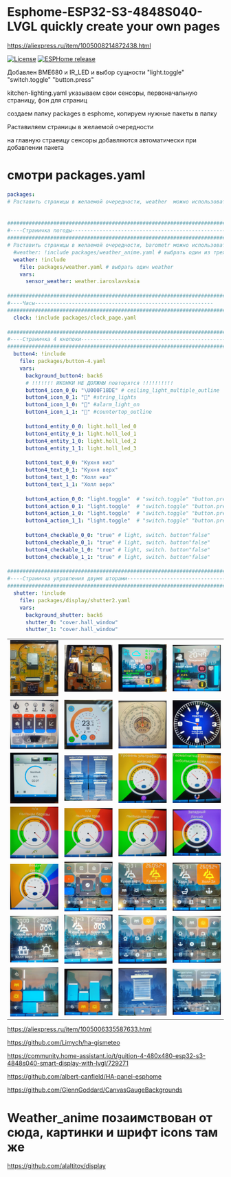 # Esphome-ESP32-S3-4848S040-LVGL  quickly create your own pages

https://aliexpress.ru/item/1005008214872438.html

[![License][license-shield]][license]
[![ESPHome release][esphome-release-shield]][esphome-release]

[license-shield]: https://img.shields.io/static/v1?label=License&message=MIT&color=orange&logo=license
[license]: https://opensource.org/licenses/MIT
[esphome-release-shield]: https://img.shields.io/static/v1?label=ESPHome&message=2025.9.0&color=green&logo=esphome
[esphome-release]: https://GitHub.com/esphome/esphome/releases/

Добавлен BME680 и IR_LED и выбор сущности "light.toggle" "switch.toggle" "button.press"

kitchen-lighting.yaml указываем свои сенсоры, первоначальную страницу, фон для страниц 

создаем папку packages в esphome, копируем нужные пакеты в папку


Раставиляем страницы в желаемой очередности 

на главную страеицу сенсоры добавляются автоматически при добавлении пакета

# смотри packages.yaml

```yaml
packages:
# Раставить страницы в желаемой очередности, weather  можно использовать 1 вариант


#############################################################################
#----Страничка погоды-----------------------------------------------------
#############################################################################
# Раставить страницы в желаемой очередности, barometr можно использовать 1 вариант
  #weather: !include packages/weather_anime.yaml # выбрать один из трех weather #jpg:3 689 528 байт без 2 603 377 байт
  weather: !include 
    file: packages/weather.yaml # выбрать один weather
    vars:
      sensor_weather: weather.iaroslavskaia

#############################################################################
#----Часы----------------------------------------------------------
#############################################################################
  clock: !include packages/clock_page.yaml
  
#############################################################################
#----Страничка 4 кнопоки-----------------------------------------------------
#############################################################################
  button4: !include
    file: packages/button-4.yaml
    vars:
      background_button4: back6
      # !!!!!!! ИКОНКИ НЕ ДОЛЖНЫ повторятся !!!!!!!!!!
      button4_icon_0_0: "\U000F18DE" # ceiling_light_multiple_outline
      button4_icon_0_1: "󱊺" #string_lights
      button4_icon_1_0: "󰯪" #alarm_light_on
      button4_icon_1_1: "󱠝" #countertop_outline

      button4_entity_0_0: light.holl_led_0
      button4_entity_0_1: light.holl_led_1
      button4_entity_1_0: light.holl_led_2
      button4_entity_1_1: light.holl_led_3

      button4_text_0_0: "Кухня низ"
      button4_text_0_1: "Кухня верх"
      button4_text_1_0: "Холл низ"
      button4_text_1_1: "Холл верх"

      button4_action_0_0: "light.toggle"  # "switch.toggle" "button.press"
      button4_action_0_1: "light.toggle"  # "switch.toggle" "button.press"
      button4_action_1_0: "light.toggle"  # "switch.toggle" "button.press"
      button4_action_1_1: "light.toggle"  # "switch.toggle" "button.press"
        
      button4_checkable_0_0: "true" # light, switch. button"false"
      button4_checkable_0_1: "true" # light, switch. button"false"
      button4_checkable_1_0: "true" # light, switch. button"false"
      button4_checkable_1_1: "true" # light, switch. button"false"

#############################################################################
#----Страничка управления двумя шторами-----------------------------------------------------
#############################################################################
  shutter: !include
    file: packages/display/shutter2.yaml
    vars:
      background_shutter: back6
      shutter_0: "cover.hall_window"
      shutter_1: "cover.hall_window"
```

|                                               |                                                 |                                                   |                                                 | 
|-----------------------------------------------|-------------------------------------------------|---------------------------------------------------|-------------------------------------------------|
|  ![1](./img/bme680.jpg) | ![2](./img/board.jpg) | ![3](https://github.com/ananyevgv/Esphome-ESP32-S3-4848S040-LVGL/blob/main/img/weather.jpg) | ![4](https://github.com/ananyevgv/Esphome-ESP32-S3-4848S040-LVGL/blob/main/img/weather_anime.jpg) | 
|  ![1](https://github.com/ananyevgv/Esphome-ESP32-S3-4848S040-LVGL/blob/main/img/boiler.jpg) | ![2](https://github.com/ananyevgv/Esphome-ESP32-S3-4848S040-LVGL/blob/main/img/termostat.jpg) |  ![3](https://github.com/ananyevgv/Esphome-ESP32-S3-4848S040-LVGL/blob/main/img/bar.jpg) | ![4](https://github.com/ananyevgv/Esphome-ESP32-S3-4848S040-LVGL/blob/main/img/clock.jpg) | 
| ![1](https://github.com/ananyevgv/Esphome-ESP32-S3-4848S040-LVGL/blob/main/img/dishwasher.jpg) | ![2](https://github.com/ananyevgv/Esphome-ESP32-S3-4848S040-LVGL/blob/main/img/shutter4.jpg) | ![3](https://github.com/ananyevgv/Esphome-ESP32-S3-4848S040-LVGL/blob/main/img/uv2.jpg) | ![4](https://github.com/ananyevgv/Esphome-ESP32-S3-4848S040-LVGL/blob/main/img/geomag2.jpg) | 
|  ![1](https://github.com/ananyevgv/Esphome-ESP32-S3-4848S040-LVGL/blob/main/img/birch.jpg) | ![2](https://github.com/ananyevgv/Esphome-ESP32-S3-4848S040-LVGL/blob/main/img/grass.jpg) | ![3](https://github.com/ananyevgv/Esphome-ESP32-S3-4848S040-LVGL/blob/main/img/ragweed.jpg) | ![4](https://github.com/ananyevgv/Esphome-ESP32-S3-4848S040-LVGL/blob/main/img/wind.jpg) | 
|  ![1](https://github.com/ananyevgv/Esphome-ESP32-S3-4848S040-LVGL/blob/main/img/humm2.jpg) | ![2](https://github.com/ananyevgv/Esphome-ESP32-S3-4848S040-LVGL/blob/main/img/lg.jpg) | ![3](https://github.com/ananyevgv/Esphome-ESP32-S3-4848S040-LVGL/blob/main/img/kith.jpg) | ![4](https://github.com/ananyevgv/Esphome-ESP32-S3-4848S040-LVGL/blob/main/img/holl.jpg) | 
|  ![1](https://github.com/ananyevgv/Esphome-ESP32-S3-4848S040-LVGL/blob/main/img/but4.jpg) | ![2](https://github.com/ananyevgv/Esphome-ESP32-S3-4848S040-LVGL/blob/main/img/but6.jpg) | ![3](https://github.com/ananyevgv/Esphome-ESP32-S3-4848S040-LVGL/blob/main/img/but12.jpg) | ![4](https://github.com/ananyevgv/Esphome-ESP32-S3-4848S040-LVGL/blob/main/img/but16.jpg) | 
|  ![1](https://github.com/ananyevgv/Esphome-ESP32-S3-4848S040-LVGL/blob/main/img/sl-4g.jpg) | ![2](https://github.com/ananyevgv/Esphome-ESP32-S3-4848S040-LVGL/blob/main/img/sl-4v.jpg) | ![3](https://github.com/ananyevgv/Esphome-ESP32-S3-4848S040-LVGL/blob/main/img/shutter.jpg)| ![4](https://github.com/ananyevgv/Esphome-ESP32-S3-4848S040-LVGL/blob/main/img/shutter2.jpg) |


https://aliexpress.ru/item/1005006335587633.html

https://github.com/Limych/ha-gismeteo

https://community.home-assistant.io/t/guition-4-480x480-esp32-s3-4848s040-smart-display-with-lvgl/729271

https://github.com/albert-canfield/HA-panel-esphome

https://github.com/GlennGoddard/CanvasGaugeBackgrounds

# Weather_anime позаимствован от сюда, картинки и шрифт icons там же
https://github.com/alaltitov/display
